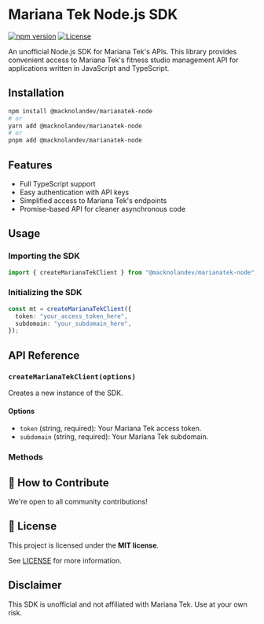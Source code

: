 # Mariana Tek Node.js SDK

[![npm version](https://img.shields.io/npm/v/@macknolandev/marianatek-node)](https://www.npmjs.com/package/@macknolandev/marianatek-node)
[![License](https://img.shields.io/github/license/mackenzienolan/marianatek-node)](LICENSE)

An unofficial Node.js SDK for Mariana Tek's APIs. This library provides convenient access to Mariana Tek's fitness studio management API for applications written in JavaScript and TypeScript.

## Installation

```sh
npm install @macknolandev/marianatek-node
# or
yarn add @macknolandev/marianatek-node
# or
pnpm add @macknolandev/marianatek-node
```

## Features

- Full TypeScript support
- Easy authentication with API keys
- Simplified access to Mariana Tek's endpoints
- Promise-based API for cleaner asynchronous code

## Usage

### Importing the SDK

```typescript
import { createMarianaTekClient } from "@macknolandev/marianatek-node";
```

### Initializing the SDK

```typescript
const mt = createMarianaTekClient({
  token: "your_access_token_here",
  subdomain: "your_subdomain_here",
});
```

## API Reference

### `createMarianaTekClient(options)`

Creates a new instance of the SDK.

#### Options

- `token` (string, required): Your Mariana Tek access token.
- `subdomain` (string, required): Your Mariana Tek subdomain.

### Methods

## 🤝 How to Contribute

We're open to all community contributions!

## 📝 License

This project is licensed under the **MIT license**.

See [LICENSE](https://github.com/mackenzienolan/marianatek-node/blob/main/LICENSE) for more information.

## Disclaimer

This SDK is unofficial and not affiliated with Mariana Tek. Use at your own risk.
